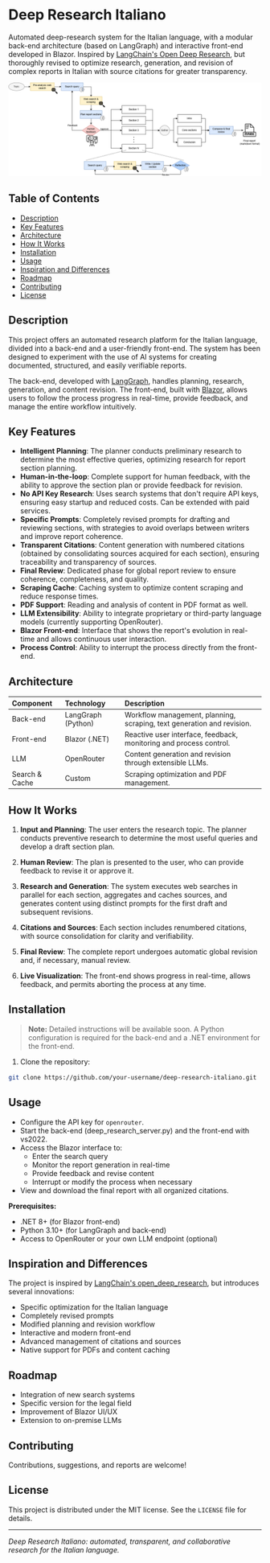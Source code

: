 # Deep Research Italiano

Automated deep-research system for the Italian language, with a modular back-end architecture (based on LangGraph) and interactive front-end developed in Blazor. Inspired by [LangChain's Open Deep Research](https://github.com/langchain-ai/open_deep_research), but thoroughly revised to optimize research, generation, and revision of complex reports in Italian with source citations for greater transparency.

![Deep research system diagram](Ita_deep_research.png)

## Table of Contents

- [Description](#description)
- [Key Features](#key-features)
- [Architecture](#architecture)
- [How It Works](#how-it-works)
- [Installation](#installation)
- [Usage](#usage)
- [Inspiration and Differences](#inspiration-and-differences)
- [Roadmap](#roadmap)
- [Contributing](#contributing)
- [License](#license)


## Description

This project offers an automated research platform for the Italian language, divided into a back-end and a user-friendly front-end. The system has been designed to experiment with the use of AI systems for creating documented, structured, and easily verifiable reports.

The back-end, developed with [LangGraph](https://github.com/langchain-ai/langgraph), handles planning, research, generation, and content revision. The front-end, built with [Blazor](https://dotnet.microsoft.com/apps/aspnet/web-apps/blazor), allows users to follow the process progress in real-time, provide feedback, and manage the entire workflow intuitively.

## Key Features

- **Intelligent Planning**: The planner conducts preliminary research to determine the most effective queries, optimizing research for report section planning.
- **Human-in-the-loop**: Complete support for human feedback, with the ability to approve the section plan or provide feedback for revision.
- **No API Key Research**: Uses search systems that don't require API keys, ensuring easy startup and reduced costs. Can be extended with paid services.
- **Specific Prompts**: Completely revised prompts for drafting and reviewing sections, with strategies to avoid overlaps between writers and improve report coherence.
- **Transparent Citations**: Content generation with numbered citations (obtained by consolidating sources acquired for each section), ensuring traceability and transparency of sources.
- **Final Review**: Dedicated phase for global report review to ensure coherence, completeness, and quality.
- **Scraping Cache**: Caching system to optimize content scraping and reduce response times.
- **PDF Support**: Reading and analysis of content in PDF format as well.
- **LLM Extensibility**: Ability to integrate proprietary or third-party language models (currently supporting OpenRouter).
- **Blazor Front-end**: Interface that shows the report's evolution in real-time and allows continuous user interaction.
- **Process Control**: Ability to interrupt the process directly from the front-end.


## Architecture

| Component | Technology | Description |
| :-- | :-- | :-- |
| Back-end | LangGraph (Python) | Workflow management, planning, scraping, text generation and revision. |
| Front-end | Blazor (.NET) | Reactive user interface, feedback, monitoring and process control. |
| LLM | OpenRouter | Content generation and revision through extensible LLMs. |
| Search & Cache | Custom | Scraping optimization and PDF management. |

## How It Works

1. **Input and Planning**: The user enters the research topic. The planner conducts preventive research to determine the most useful queries and develop a draft section plan.

2. **Human Review**: The plan is presented to the user, who can provide feedback to revise it or approve it.

3. **Research and Generation**: The system executes web searches in parallel for each section, aggregates and caches sources, and generates content using distinct prompts for the first draft and subsequent revisions.

4. **Citations and Sources**: Each section includes renumbered citations, with source consolidation for clarity and verifiability.

5. **Final Review**: The complete report undergoes automatic global revision and, if necessary, manual review.

6. **Live Visualization**: The front-end shows progress in real-time, allows feedback, and permits aborting the process at any time.


## Installation

> **Note:** Detailed instructions will be available soon.
> A Python configuration is required for the back-end and a .NET environment for the front-end.

1. Clone the repository:

```bash
git clone https://github.com/your-username/deep-research-italiano.git
```

## Usage

- Configure the API key for `openrouter`.
- Start the back-end (deep_research_server.py) and the front-end with vs2022.
- Access the Blazor interface to:
  - Enter the search query
  - Monitor the report generation in real-time
  - Provide feedback and revise content
  - Interrupt or modify the process when necessary
- View and download the final report with all organized citations.

**Prerequisites:**

- .NET 8+ (for Blazor front-end)
- Python 3.10+ (for LangGraph and back-end)
- Access to OpenRouter or your own LLM endpoint (optional)


## Inspiration and Differences

The project is inspired by [LangChain's open_deep_research](https://github.com/langchain-ai/open_deep_research), but introduces several innovations:

- Specific optimization for the Italian language
- Completely revised prompts
- Modified planning and revision workflow
- Interactive and modern front-end
- Advanced management of citations and sources
- Native support for PDFs and content caching


## Roadmap

- Integration of new search systems
- Specific version for the legal field
- Improvement of Blazor UI/UX
- Extension to on-premise LLMs


## Contributing

Contributions, suggestions, and reports are welcome!

## License

This project is distributed under the MIT license.
See the `LICENSE` file for details.

---

*Deep Research Italiano: automated, transparent, and collaborative research for the Italian language.*